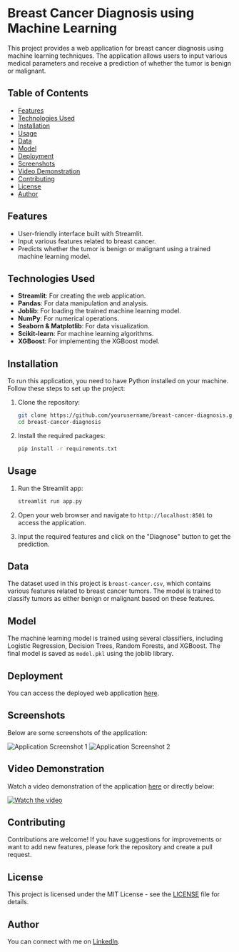 # Breast Cancer Diagnosis using Machine Learning

This project provides a web application for breast cancer diagnosis using machine learning techniques. The application allows users to input various medical parameters and receive a prediction of whether the tumor is benign or malignant.

## Table of Contents
- [Features](#features)
- [Technologies Used](#technologies-used)
- [Installation](#installation)
- [Usage](#usage)
- [Data](#data)
- [Model](#model)
- [Deployment](#deployment)
- [Screenshots](#screenshots)
- [Video Demonstration](#video-demonstration)
- [Contributing](#contributing)
- [License](#license)
- [Author](#author)

## Features
- User-friendly interface built with Streamlit.
- Input various features related to breast cancer.
- Predicts whether the tumor is benign or malignant using a trained machine learning model.

## Technologies Used
- **Streamlit**: For creating the web application.
- **Pandas**: For data manipulation and analysis.
- **Joblib**: For loading the trained machine learning model.
- **NumPy**: For numerical operations.
- **Seaborn & Matplotlib**: For data visualization.
- **Scikit-learn**: For machine learning algorithms.
- **XGBoost**: For implementing the XGBoost model.

## Installation
To run this application, you need to have Python installed on your machine. Follow these steps to set up the project:

1. Clone the repository:
    ```bash
    git clone https://github.com/yourusername/breast-cancer-diagnosis.git
    cd breast-cancer-diagnosis
    ```

2. Install the required packages:
    ```bash
    pip install -r requirements.txt
    ```

## Usage
1. Run the Streamlit app:
    ```bash
    streamlit run app.py
    ```

2. Open your web browser and navigate to `http://localhost:8501` to access the application.

3. Input the required features and click on the "Diagnose" button to get the prediction.

## Data
The dataset used in this project is `breast-cancer.csv`, which contains various features related to breast cancer tumors. The model is trained to classify tumors as either benign or malignant based on these features.

## Model
The machine learning model is trained using several classifiers, including Logistic Regression, Decision Trees, Random Forests, and XGBoost. The final model is saved as `model.pkl` using the joblib library.

## Deployment
You can access the deployed web application [here](https://breast-cancer-prediction-model.streamlit.app/).

## Screenshots
Below are some screenshots of the application:

![Application Screenshot 1](https://github.com/user-attachments/assets/17ae0a22-c0d9-46dd-9083-10bcc564a857)
![Application Screenshot 2](https://github.com/user-attachments/assets/9f96452a-636f-486c-88ed-d7e3accf5f79)

## Video Demonstration
Watch a video demonstration of the application [here](https://github.com/user-attachments/assets/9bb35bca-0579-49cb-9413-cdff36402dea) or directly below:

[![Watch the video](https://img.youtube.com/vi/9bb35bca-0579-49cb-9413-cdff36402dea/0.jpg)](https://github.com/user-attachments/assets/9bb35bca-0579-49cb-9413-cdff36402dea)

## Contributing
Contributions are welcome! If you have suggestions for improvements or want to add new features, please fork the repository and create a pull request.

## License
This project is licensed under the MIT License - see the [LICENSE](LICENSE) file for details.

## Author
You can connect with me on [LinkedIn](https://www.linkedin.com/in/rufyda-rahma-96b656179/).
